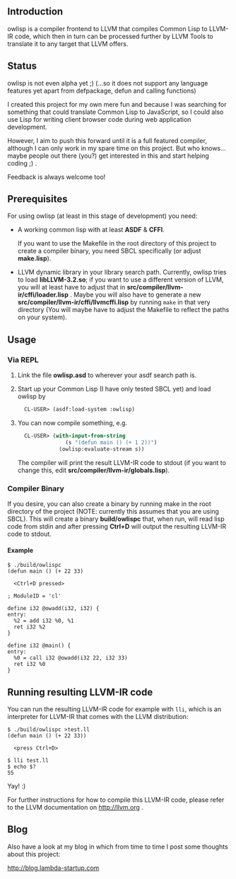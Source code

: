 ## Introduction

owlisp is a compiler frontend to LLVM that compiles Common Lisp to LLVM-IR code,
which then in turn can be processed further by LLVM Tools to translate it to any
target that LLVM offers.

## Status

owlisp is not even alpha yet ;)
(...so it does not support any language features yet apart from defpackage,
defun and calling functions)

I created this project for my own mere fun and because I was searching for
something that could translate Common Lisp to JavaScript, so I could also
use Lisp for writing client browser code during web application development.

However, I aim to push this forward until it is a full featured compiler,
although I can only work in my spare time on this project.
But who knows... maybe people out there (you?) get interested in this and
start helping coding ;) .

Feedback is always welcome too!

## Prerequisites

For using owlisp (at least in this stage of development) you need:

* A working common lisp with at least **ASDF** & **CFFI**.

  If you want to use the Makefile in the root directory of this project
  to create a compiler binary, you need SBCL specifically (or adjust
  **make.lisp**).

* LLVM dynamic library in your library search path.
  Currently, owlisp tries to load **libLLVM-3.2.so**; if you want to use a
  different version of LLVM, you will at least have to adjust that in
  **src/compiler/llvm-ir/cffi/loader.lisp** . Maybe you will also have to
  generate a new **src/compiler/llvm-ir/cffi/llvmcffi.lisp** by running `make`
  in that very directory (You will maybe have to adjust the Makefile to
  reflect the paths on your system).

## Usage

### Via REPL

1. Link the file **owlisp.asd** to wherever your asdf search path is.

2. Start up your Common Lisp (I have only tested SBCL yet) and load owlisp by

   ```lisp
     CL-USER> (asdf:load-system :owlisp)
   ```

3. You can now compile something, e.g.

   ```lisp
     CL-USER> (with-input-from-string
                  (s "(defun main () (+ 1 2))")
                (owlisp:evaluate-stream s))
   ```

   The compiler will print the result LLVM-IR code to stdout (if you
   want to change this, edit **src/compiler/llvm-ir/globals.lisp**).

### Compiler Binary

If you desire, you can also create a binary by running make in the root
directory of the project (NOTE: currently this assumes that you are using
SBCL). This will create a binary **build/owlispc**
that, when run, will read lisp code from stdin and after pressing **Ctrl+D**
will output the resulting LLVM-IR code to stdout.

#### Example

```
$ ./build/owlispc
(defun main () (+ 22 33)

  <Ctrl+D pressed>

; ModuleID = 'cl'

define i32 @owadd(i32, i32) {
entry:
  %2 = add i32 %0, %1
  ret i32 %2
}

define i32 @main() {
entry:
  %0 = call i32 @owadd(i32 22, i32 33)
  ret i32 %0
}
```

## Running resulting LLVM-IR code

You can run the resulting LLVM-IR code for example with `lli`, which is
an interpreter for LLVM-IR that comes with the LLVM distribution:

```
$ ./build/owlispc >test.ll
(defun main () (+ 22 33))

  <press Ctrl+D>

$ lli test.ll
$ echo $?
55
```

Yay! :)

For further instructions for how to compile this LLVM-IR code, please refer
to the LLVM documentation on http://llvm.org .

## Blog

Also have a look at my blog in which from time to time I post some thoughts
about this project:

http://blog.lambda-startup.com

